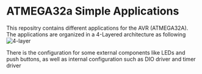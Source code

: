 # ATMEGA32a Simple Applications

This repositry contains different applications for the AVR (ATMEGA32A). The applications are organized in a 4-Layered architecture as following
![4-layer](https://user-images.githubusercontent.com/69309651/198850539-6e9a7a57-6a07-431b-823e-9ac5ff7f1472.png)

There is the configuration for some external components like LEDs and push buttons, as well as internal configuration such as DIO driver and timer driver
